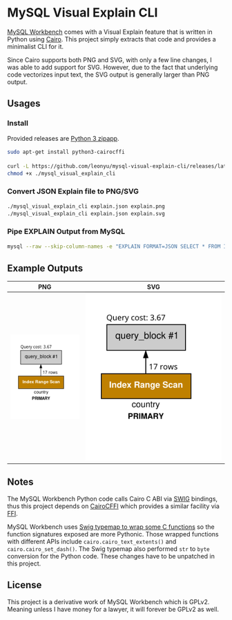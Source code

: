 # MySQL Visual Explain CLI

[MySQL Workbench](https://github.com/mysql/mysql-workbench/) comes with a Visual Explain feature that is written in Python using [Cairo](https://www.cairographics.org/). This project simply extracts that code and provides a minimalist CLI for it.

Since Cairo supports both PNG and SVG, with only a few line changes, I was able to add support for SVG. However, due to the fact that underlying code vectorizes input text, the SVG output is generally larger than PNG output.

## Usages

### Install

Provided releases are [Python 3 zipapp](https://docs.python.org/3/library/zipapp.html).

```sh
sudo apt-get install python3-cairocffi

curl -L https://github.com/leonyu/mysql-visual-explain-cli/releases/latest/download/mysql_visual_explain_cli.pyz -o ./mysql_visual_explain_cli
chmod +x ./mysql_visual_explain_cli
```

### Convert JSON Explain file to PNG/SVG

```sh
./mysql_visual_explain_cli explain.json explain.png
./mysql_visual_explain_cli explain.json explain.svg
```

### Pipe EXPLAIN Output from MySQL

```sh
mysql --raw --skip-column-names -e "EXPLAIN FORMAT=JSON SELECT * FROM INFORMATION_SCHEMA.COLUMNS;" | ./mysql_visual_explain_cli - columns_explained.png
```

## Example Outputs

| PNG                                   | SVG                                   |
| ------------------------------------- | ------------------------------------- |
| ![PNG example](examples/mysql_doc.png) | ![SVG example](examples/mysql_doc.svg) |

## Notes

The MySQL Workbench Python code calls Cairo C ABI via [SWIG](https://en.wikipedia.org/wiki/SWIG) bindings, thus this project depends on [CairoCFFI](https://pypi.org/project/cairocffi/) which provides a similar facility via [FFI](https://en.wikipedia.org/wiki/Foreign_function_interface).

MySQL Workbench uses [Swig typemap to wrap some C functions](https://github.com/mysql/mysql-workbench/blob/8.0/library/forms/swig/cairo.i) so the function signatures exposed are more Pythonic. Those wrapped functions with different APIs include `cairo.cairo_text_extents()` and `cairo.cairo_set_dash()`. The Swig typemap also performed `str` to `byte` conversion for the Python code. These changes have to be unpatched in this project.

## License

This project is a derivative work of MySQL Workbench which is GPLv2. Meaning unless I have money for a lawyer, it will forever be GPLv2 as well.
